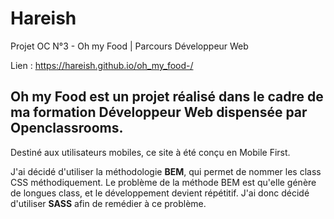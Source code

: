 # Hareish 
Projet OC N°3 - Oh my Food | Parcours Développeur Web

Lien : https://hareish.github.io/oh_my_food-/

**Oh my Food** est un projet réalisé dans le cadre de ma formation **Développeur Web** dispensée par **Openclassrooms**.
----------

Destiné aux utilisateurs mobiles, ce site à été conçu en Mobile First.

J'ai décidé d'utiliser la méthodologie **BEM**, qui permet de nommer les class CSS méthodiquement.
Le problème de la méthode BEM est qu'elle génère de longues class, et le développement devient répétitif.
J'ai donc décidé d'utiliser **SASS** afin de remédier à ce problème.


